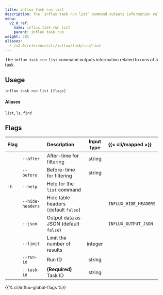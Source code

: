 ```yaml
---
title: influx task run list
description: The `influx task run list` command outputs information related to runs of a task.
menu:
  v2_0_ref:
    name: influx task run list
    parent: influx task run
weight: 301
aliases:
  - /v2.0/reference/cli/influx/task/run/find
---
```


The `influx task run list` command outputs information related to runs of a task.

## Usage
```
influx task run list [flags]
```

#### Aliases
`list`, `ls`, `find`

## Flags
| Flag |                  | Description                           | Input type  | {{< cli/mapped >}}    |
|:---- |:---              |:-----------                           |:----------: |:------------------    |
|      | `--after`        | After-time for filtering              | string      |                       |
|      | `--before`       | Before-time for filtering             | string      |                       |
| `-h` | `--help`         | Help for the `list` command           |             |                       |
|      | `--hide-headers` | Hide table headers (default `false`)  |             | `INFLUX_HIDE_HEADERS` |
|      | `--json`         | Output data as JSON (default `false`) |             | `INFLUX_OUTPUT_JSON`  |
|      | `--limit`        | Limit the number of results           | integer     |                       |
|      | `--run-id`       | Run ID                                | string      |                       |
|      | `--task-id`      | **(Required)** Task ID                | string      |                       |

{{% cli/influx-global-flags %}}
